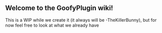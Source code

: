 ## Welcome to the GoofyPlugin wiki!
This is a WIP while we create it (it always will be -TheKillerBunny), but for now feel free to look at what we already have
